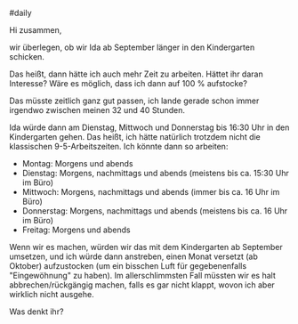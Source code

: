 #daily 

Hi zusammen,

wir überlegen, ob wir Ida ab September länger in den Kindergarten schicken.

Das heißt, dann hätte ich auch mehr Zeit zu arbeiten. Hättet ihr daran Interesse? Wäre es möglich, dass ich dann auf 100 % aufstocke?

Das müsste zeitlich ganz gut passen, ich lande gerade schon immer irgendwo zwischen meinen 32 und 40 Stunden.

Ida würde dann am Dienstag, Mittwoch und Donnerstag bis 16:30 Uhr in den Kindergarten gehen. Das heißt, ich hätte natürlich trotzdem nicht die klassischen 9-5-Arbeitszeiten. Ich könnte dann so arbeiten:

-  Montag: Morgens und abends
-  Dienstag: Morgens, nachmittags und abends (meistens bis ca. 15:30 Uhr im Büro)
-  Mittwoch: Morgens, nachmittags und abends (immer bis ca. 16 Uhr im Büro)
-  Donnerstag: Morgens, nachmittags und abends (meistens bis ca. 16 Uhr im Büro)
-  Freitag: Morgens und abends

Wenn wir es machen, würden wir das mit dem Kindergarten ab September umsetzen, und ich würde dann anstreben, einen Monat versetzt (ab Oktober) aufzustocken (um ein bisschen Luft für gegebenenfalls "Eingewöhnung" zu haben). Im allerschlimmsten Fall müssten wir es halt abbrechen/rückgängig machen, falls es gar nicht klappt, wovon ich aber wirklich nicht ausgehe.

Was denkt ihr?
